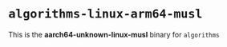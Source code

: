 # `algorithms-linux-arm64-musl`

This is the **aarch64-unknown-linux-musl** binary for `algorithms`
